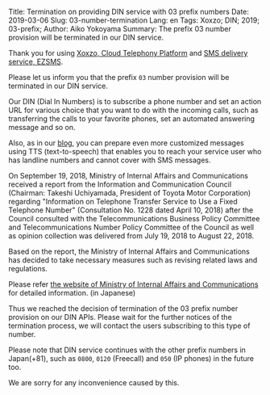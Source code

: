 Title: Termination on providing DIN service with 03 prefix numbers
Date: 2019-03-06 
Slug: 03-number-termination
Lang: en
Tags: Xoxzo; DIN; 2019; 03-prefix;
Author: Aiko Yokoyama
Summary: The prefix 03 number provision will be terminated in our DIN service. 


Thank you for using [Xoxzo, Cloud Telephony Platform](https://www.xoxzo.com/en/)
and [SMS delivery service, EZSMS](https://www.ezsms.biz/en/).

Please let us inform you that the prefix `03` number provision will be terminated in our DIN service. 

Our DIN (Dial In Numbers) is to subscribe a phone number and set an action URL for various choice that you want to do with the incoming calls, such as transferring the calls to your favorite phones, set an automated answering message and so on.

Also, as in our [blog](https://blog.xoxzo.com/en/2017/05/24/text-to-speech-for-din/), you can prepare even more customized messages using TTS (text-to-speech) that enables you to reach your service user who has landline numbers and cannot cover with SMS messages. 

On September 19, 2018, Ministry of Internal Affairs and Communications received a report from the Information and Communication Council (Chairman: Takeshi Uchiyamada, President of Toyota Motor Corporation) regarding "Information on Telephone Transfer Service to Use a Fixed Telephone Number" (Consultation No. 1228 dated April 10, 2018) after the Council consulted with the Telecommunications Business Policy Committee and Telecommunications Number Policy Committee of the Council as well as opinion collection was delivered from July 19, 2018 to August 22, 2018.

Based on the report, the Ministry of Internal Affairs and Communications has decided to take necessary measures such as revising related laws and regulations.

Please refer [the website of Ministry of Internal Affairs and Communications](http://www.soumu.go.jp/menu_news/s-news/01kiban06_02000066.html) for detailed information. (in Japanese)


Thus we reached the decision of termination of the 03 prefix number provision on our DIN APIs. Please wait for the further notices of the termination process, we will contact the users subscribing to this type of number.

Please note that DIN service continues with the other prefix numbers in Japan(+81), such as `0800`, `0120` (Freecall) and `050` (IP phones) in the future too.

We are sorry for any inconvenience caused by this.

